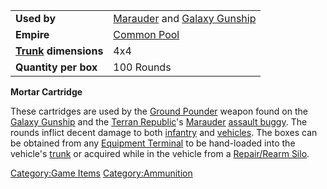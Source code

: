 |                                             |                                                                                       |
| ------------------------------------------- | ------------------------------------------------------------------------------------- |
| **Used by**                                 | [Marauder](Marauder.md) and [Galaxy Gunship](Galaxy_Gunship.md) |
| **Empire**                                  | [Common Pool](Common_Pool.md)                                              |
| **[Trunk](Trunk.md) dimensions** | 4x4                                                                                   |
| **Quantity per box**                        | 100 Rounds                                                                            |

**Mortar Cartridge**

These cartridges are used by the [Ground
Pounder](Ground_Pounder.md) weapon found on the [Galaxy
Gunship](Galaxy_Gunship.md) and the [Terran
Republic](Terran_Republic.md)'s [Marauder](Marauder.md)
[assault buggy](Assault_Buggy.md). The rounds inflict decent
damage to both [infantry](infantry.md) and
[vehicles](vehicles.md). The boxes can be obtained from any
[Equipment Terminal](Equipment_Terminal.md) to be hand-loaded
into the vehicle's [trunk](trunk.md) or acquired while in the
vehicle from a [Repair/Rearm Silo](Repair_Rearm_Silo.md).

[Category:Game Items](Category:Game_Items.md)
[Category:Ammunition](Category:Ammunition.md)
